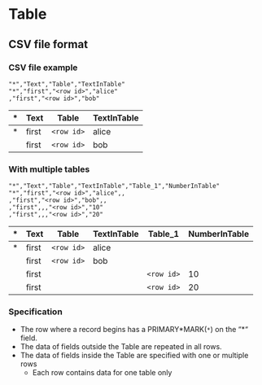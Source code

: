 # Table

## CSV file format

### CSV file example

```csv
"*","Text","Table","TextInTable"
"*","first","<row id>","alice"
,"first","<row id>","bob"
```

| \*  | Text  | Table      | TextInTable |
| --- | ----- | ---------- | ----------- |
| \*  | first | `<row id>` | alice       |
|     | first | `<row id>` | bob         |

### With multiple tables

```csv
"*","Text","Table","TextInTable","Table_1","NumberInTable"
"*","first","<row id>","alice",,
,"first","<row id>","bob",,
,"first",,,"<row id>","10"
,"first",,,"<row id>","20"
```

| \*  | Text  | Table      | TextInTable | Table_1    | NumberInTable |
| --- | ----- | ---------- | ----------- | ---------- | ------------- |
| \*  | first | `<row id>` | alice       |            |               |
|     | first | `<row id>` | bob         |            |               |
|     | first |            |             | `<row id>` | 10            |
|     | first |            |             | `<row id>` | 20            |

### Specification

- The row where a record begins has a PRIMARY*MARK(`*`) on the “\*“ field.
- The data of fields outside the Table are repeated in all rows.
- The data of fields inside the Table are specified with one or multiple rows
  - Each row contains data for one table only
